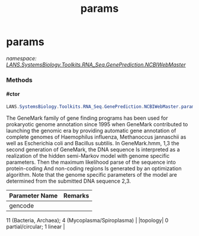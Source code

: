 ﻿---
title: params
---

# params
_namespace: [LANS.SystemsBiology.Toolkits.RNA_Seq.GenePrediction.NCBIWebMaster](N-LANS.SystemsBiology.Toolkits.RNA_Seq.GenePrediction.NCBIWebMaster.html)_



### Methods

#### #ctor
```csharp
LANS.SystemsBiology.Toolkits.RNA_Seq.GenePrediction.NCBIWebMaster.params.#ctor(System.Int32,System.Int32)
```
The GeneMark family of gene finding programs has been used for prokaryotic genome annotation since 1995 
 when GeneMark contributed to launching the genomic era by providing automatic gene annotation of 
 complete genomes of Haemophilus influenza, Methanoccus jannaschii as well as Escherichia coli and Bacillus subtilis.
 In GeneMark.hmm, 1,3 the second generation of GeneMark, the DNA sequence Is interpreted as a realization 
 of the hidden semi-Markov model with genome specific parameters. Then the maximum likelihood parse of 
 the sequence into protein-coding And non-coding regions Is generated by an optimization algorithm. 
 Note that the genome specific parameters of the model are determined from the submitted DNA sequence 2,3.

|Parameter Name|Remarks|
|--------------|-------|
|gencode|
 11 (Bacteria, Archaea);
 4 (Mycoplasma/Spiroplasma)
 |
|topology|
 0 partial/circular;
 1 linear
 |





